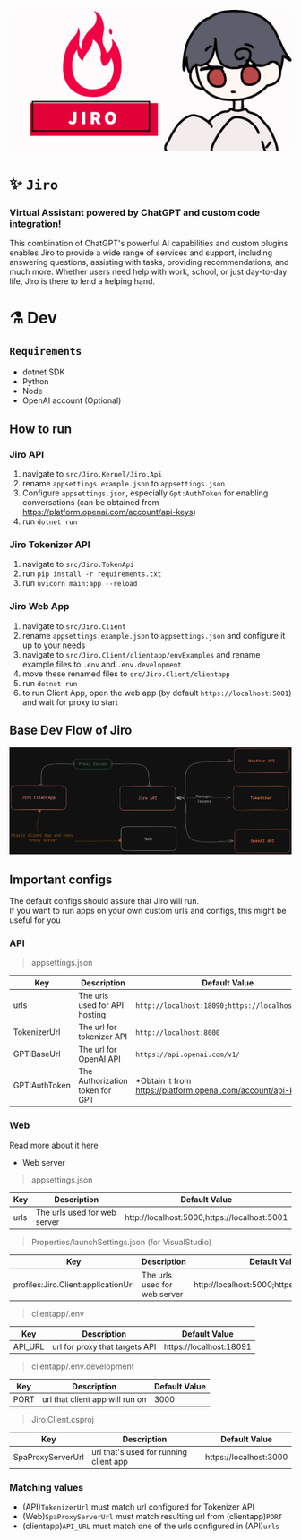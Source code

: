 <p align="center">
    <img src="assets/JiroBanner.png" style="border-radius: 15px;"/>
</p>

# ✨ `Jiro`
### Virtual Assistant powered by ChatGPT and custom code integration! 
This combination of ChatGPT's powerful AI capabilities and custom plugins enables Jiro to provide a wide range of services and support, including answering questions, assisting with tasks, providing recommendations, and much more. Whether users need help with work, school, or just day-to-day life, Jiro is there to lend a helping hand.

# ⚗️ Dev
## `Requirements`
- dotnet SDK
- Python
- Node
- OpenAI account (Optional)

## How to run
### **Jiro API**
1. navigate to `src/Jiro.Kernel/Jiro.Api`
2. rename `appsettings.example.json` to `appsettings.json`
3. Configure `appsettings.json`, especially `Gpt:AuthToken` for enabling conversations (can be obtained from https://platform.openai.com/account/api-keys)
4. run `dotnet run`
  
### **Jiro Tokenizer API**
1. navigate to `src/Jiro.TokenApi`
2. run `pip install -r requirements.txt`
3. run `uvicorn main:app --reload`

### **Jiro Web App**
1. navigate to `src/Jiro.Client`
2. rename `appsettings.example.json` to `appsettings.json` and configure it up to your needs
3. navigate to `src/Jiro.Client/clientapp/envExamples` and rename example files to `.env` and `.env.development`
4. move these renamed files to `src/Jiro.Client/clientapp`
5. run `dotnet run`
6. to run Client App, open the web app (by default `https://localhost:5001`) and wait for proxy to start 

## Base Dev Flow of Jiro
![DevFlow](assets/JiroDevFlow.png)

## Important configs
The default configs should assure that Jiro will run.<br />
If you want to run apps on your own custom urls and configs, this might be useful for you

### API
> appsettings.json

| Key | Description | Default Value |
| --- | --- | --- |
| urls | The urls used for API hosting | `http://localhost:18090;https://localhost:18091` |
| TokenizerUrl | The url for tokenizer API | `http://localhost:8000` |
| GPT:BaseUrl | The url for OpenAI API | `https://api.openai.com/v1/` |
| GPT:AuthToken | The Authorization token for GPT | *Obtain it from https://platform.openai.com/account/api-keys |

### Web
Read more about it [here](https://learn.microsoft.com/en-us/aspnet/core/client-side/spa/intro?view=aspnetcore-7.0)

- Web server
> appsettings.json

| Key | Description | Default Value |
| --- | --- | --- |
| urls | The urls used for web server | http://localhost:5000;https://localhost:5001 |

> Properties/launchSettings.json (for VisualStudio)

| Key | Description | Default Value |
| --- | --- | --- |
| profiles:Jiro.Client:applicationUrl | The urls used for web server | http://localhost:5000;https://localhost:5001 |

> clientapp/.env 
 
| Key | Description | Default Value |
| --- | --- | --- |
| API_URL | url for proxy that targets API | https://localhost:18091 |


> clientapp/.env.development

| Key | Description | Default Value |
| --- | --- | --- |
| PORT | url that client app will run on | 3000

> Jiro.Client.csproj

| Key | Description | Default Value |
| --- | --- | --- |
| SpaProxyServerUrl | url that's used for running client app | https://localhost:3000 |

### Matching values
- (API)`TokenizerUrl` must match url configured for Tokenizer API
- (Web)`SpaProxyServerUrl` must match resulting url from (clientapp)`PORT`
- (clientapp)`API_URL` must match one of the urls configured in (API)`urls`